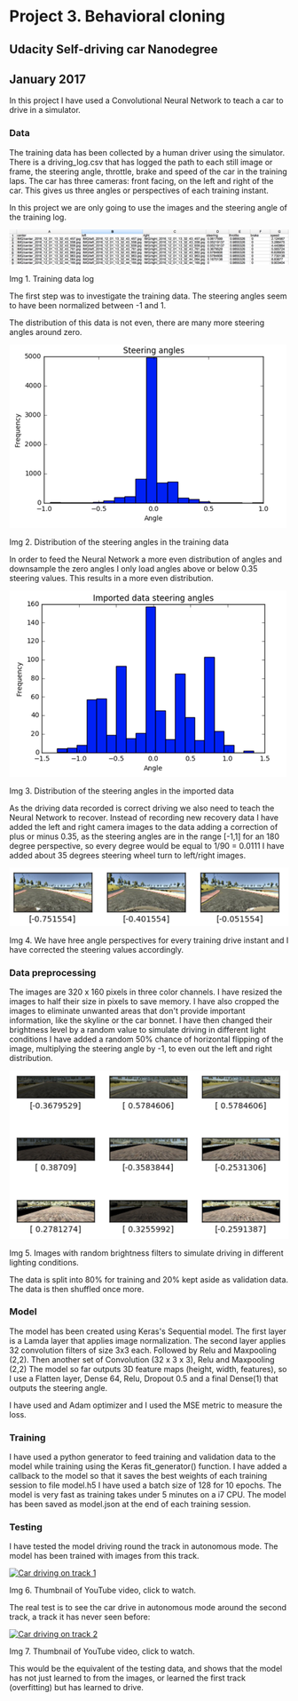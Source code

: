 # Project 3. Behavioral cloning
## Udacity Self-driving car Nanodegree
## January 2017

In this project I have used a Convolutional Neural Network to teach a car to drive in a simulator.

### Data

The training data has been collected by a human driver using the simulator. There is a driving_log.csv that has logged the path to each still image or frame, the steering angle, throttle, brake and speed of the car in the training laps.
The car has three cameras: front facing, on the left and right of the car. This gives us three angles or perspectives of each training instant.

In this project we are only going to use the images and the steering angle of the training log.

![alt text](img/training-log.png "Training data")

Img 1. Training data log

The first step was to investigate the training data. The steering angles seem to have been normalized between -1 and 1.

The distribution of this data is not even, there are many more steering angles around zero.

![alt text](img/data-steering-angle-dist.png "Training data steering angle distribution")

Img 2. Distribution of the steering angles in the training data

In order to feed the Neural Network a more even distribution of angles and downsample the zero angles I only load angles above or below 0.35 steering values.
This results in a more even distribution.

![alt text](img/imported-data-steering-dist.png "Imported data steering angle distribution")

Img 3. Distribution of the steering angles in the imported data

As the driving data recorded is correct driving we also need to teach the Neural Network to recover.
Instead of recording new recovery data I have added the left and right camera images to the data adding a correction of plus or minus 0.35, as the steering angles are in the range [-1,1] for an 180 degree perspective, so every degree would be equal to 1/90 = 0.0111 I have added about 35 degrees steering wheel turn to left/right images.

![alt text](img/camera-angles.png "The three camera perspectives")

Img 4. We have hree angle perspectives for every training drive instant and I have corrected the steering values accordingly.

### Data preprocessing

The images are 320 x 160 pixels in three color channels.
I have resized the images to half their size in pixels to save memory.
I have also cropped the images to eliminate unwanted areas that don't provide important information, like the skyline or the car bonnet.
I have then changed their brightness level by a random value to simulate driving in different light conditions
I have added a random 50% chance of horizontal flipping of the image, multiplying the steering angle by -1, to even out the left and right distribution.

![alt text](img/different-brightness.png "Different brightness")

Img 5. Images with random brightness filters to simulate driving in different lighting conditions.

The data is split into 80% for training and 20% kept aside as validation data.
The data is then shuffled once more.

### Model

The model has been created using Keras's Sequential model.
The first layer is a Lamda layer that applies image normalization.
The second layer applies 32 convolution filters of size 3x3 each.
Followed by Relu and Maxpooling (2,2). Then another set of Convolution (32 x 3 x 3), Relu and Maxpooling (2,2)
The model so far outputs 3D feature maps (height, width, features), so I use a Flatten layer, Dense 64, Relu, Dropout 0.5 and a final Dense(1) that outputs the steering angle.

I have used and Adam optimizer and I used the MSE metric to measure the loss.

### Training

I have used a python generator to feed training and validation data to the model while training using the Keras fit_generator() function.
I have added a callback to the model so that it saves the best weights of each training session to file model.h5
I have used a batch size of 128 for 10 epochs.
The model is very fast as training takes under 5 minutes on a i7 CPU.
The model has been saved as model.json at the end of each training session.

### Testing

I have tested the model driving round the track in autonomous mode. The model has been trained with images from this track.

<a href="http://www.youtube.com/watch?feature=player_embedded&v=CZpvtnVzEKY" target="_blank"><img src="http://img.youtube.com/vi/CZpvtnVzEKY/0.jpg"
alt="Car driving on track 1" width="240" height="180" border="0" /></a>

Img 6. Thumbnail of YouTube video, click to watch.

The real test is to see the car drive in autonomous mode around the second track, a track it has never seen before:

<a href="http://www.youtube.com/watch?feature=player_embedded&v=TRwdUxb-dq8" target="_blank"><img src="http://img.youtube.com/vi/TRwdUxb-dq8/0.jpg"
alt="Car driving on track 2" width="240" height="180" border="0" /></a>

Img 7. Thumbnail of YouTube video, click to watch.

This would be the equivalent of the testing data, and shows that the model has not just learned to from the images, or learned the first track (overfitting) but has learned to drive.
